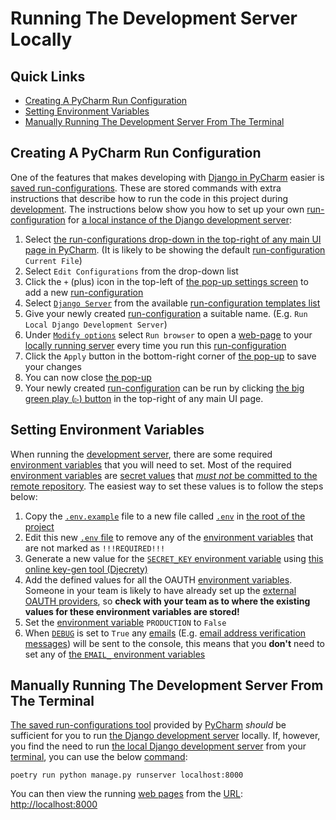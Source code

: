 # Running The Development Server Locally

## Quick Links

- [Creating A PyCharm Run Configuration](#creating-a-pycharm-run-configuration)
- [Setting Environment Variables](#setting-environment-variables)
- [Manually Running The Development Server From The Terminal](#manually-running-the-development-server-from-the-terminal)

## Creating A PyCharm Run Configuration

One of the features that makes developing with [Django in PyCharm](https://jetbrains.com/help/pycharm/django-support7.html)
easier is [saved run-configurations](https://jetbrains.com/help/pycharm/run-debug-configuration.html).
These are stored commands with extra instructions that describe how to run the code
in this project during [development](https://codecademy.com/article/environments#heading-local-development-environment).
The instructions below show you how to set up your own [run-configuration](https://jetbrains.com/help/pycharm/run-debug-configuration-django-server.html)
for [a local instance of the Django development server](https://jetbrains.com/help/pycharm/run-debug-configuration-django-server.html):

1. Select [the run-configurations drop-down in the top-right of any main UI page in PyCharm](https://jetbrains.com/help/pycharm/run-debug-configurations-dialog.html).
(It is likely to be showing the default [run-configuration](https://jetbrains.com/help/pycharm/run-debug-configuration.html)
`Current File`)
2. Select `Edit Configurations` from the drop-down list
3. Click the `+` (plus) icon in the top-left of [the pop-up settings screen](https://jetbrains.com/help/pycharm/2023.3/run-debug-configurations-dialog.html)
to add a new [run-configuration](https://jetbrains.com/help/pycharm/run-debug-configuration.html)
4. Select [`Django Server`](https://jetbrains.com/help/pycharm/run-debug-configuration-django-server.html)
from the available [run-configuration templates list](https://jetbrains.com/help/pycharm/run-debug-configuration.html#templates)
5. Give your newly created [run-configuration](https://jetbrains.com/help/pycharm/run-debug-configuration-django-server.html)
a suitable name.
(E.g. `Run Local Django Development Server`)
6. Under [`Modify options`](https://jetbrains.com/help/pycharm/run-debug-configuration-django-server.html)
select `Run browser` to open a [web-page](https://wikipedia.org/wiki/Web_page)
to your [locally running server](https://docs.djangoproject.com/en/4.2/intro/tutorial01#the-development-server)
every time you run this [run-configuration](https://jetbrains.com/help/pycharm/run-debug-configuration-django-server.html)
7. Click the `Apply` button in the bottom-right corner of [the pop-up](https://jetbrains.com/help/pycharm/2023.3/run-debug-configurations-dialog.html)
to save your changes
8. You can now close [the pop-up](https://jetbrains.com/help/pycharm/2023.3/run-debug-configurations-dialog.html)
9. Your newly created [run-configuration](https://jetbrains.com/help/pycharm/run-debug-configuration-django-server.html)
can be run by clicking [the big green play (`▷`) button](https://jetbrains.com/help/pycharm/run-tool-window.html)
in the top-right of any main UI page.

## Setting Environment Variables

When running the [development server](https://docs.djangoproject.com/en/4.2/intro/tutorial01#the-development-server),
there are some required [environment variables](https://wikipedia.org/wiki/Environment_variable)
that you will need to set.
Most of the required [environment variables](https://wikipedia.org/wiki/Environment_variable)
are [secret values](https://delinea.com/what-is/application-secrets)
that [*must not* be committed to the remote repository](https://littlemaninmyhead.wordpress.com/2021/04/05/why-we-shouldnt-commit-secrets-into-source-code-repositories).
The easiest way to set these values is to follow the steps below:

1. Copy the [`.env.example`](/.env.example) file to a new file called [`.env`](https://blog.bitsrc.io/a-gentle-introduction-to-env-files-9ad424cc5ff4)
in [the root of the project](/../..)
2. Edit this new [`.env` file](https://blog.bitsrc.io/a-gentle-introduction-to-env-files-9ad424cc5ff4)
to remove any of the [environment variables](https://wikipedia.org/wiki/Environment_variable)
that are not marked as `!!!REQUIRED!!!`
3. Generate a new value for the [`SECRET_KEY` environment variable](https://docs.djangoproject.com/en/4.2/ref/settings#secret-key)
using [this online key-gen tool (Djecrety)](https://djecrety.ir)
4. Add the defined values for all the OAUTH [environment variables](https://wikipedia.org/wiki/Environment_variable).
Someone in your team is likely to have already set up the [external OAUTH providers](https://docs.allauth.org/en/latest/socialaccount/providers),
so **check with your team as to where the existing values for these environment variables
are stored!**
5. Set the [environment variable](https://wikipedia.org/wiki/Environment_variable) `PRODUCTION`
to `False`
6. When [`DEBUG`](https://docs.djangoproject.com/en/4.2/ref/settings#debug) is set to `True`
any [emails](https://docs.djangoproject.com/en/4.2/topics/email)
(E.g. [email address verification messages](https://docs.allauth.org/en/latest/account/views.html#email-verification))
will be sent to the console,
this means that you **don't** need to set any of [the `EMAIL_` environment variables](https://docs.djangoproject.com/en/4.2/topics/email#smtp-backend)

## Manually Running The Development Server From The Terminal

[The saved run-configurations tool](https://jetbrains.com/help/pycharm/run-debug-configuration.html)
provided by [PyCharm](https://jetbrains.com/pycharm) *should* be sufficient for you to run
[the Django development server](https://docs.djangoproject.com/en/4.2/intro/tutorial01#the-development-server)
locally.
If, however, you find the need to run [the local Django development server](https://docs.djangoproject.com/en/4.2/intro/tutorial01#the-development-server)
from your [terminal](https://wikipedia.org/wiki/Terminal_emulator),
you can use the below [command](https://wikipedia.org/wiki/Command-line_interface#Anatomy_of_a_shell_CLI):

```shell
poetry run python manage.py runserver localhost:8000
```

You can then view the running [web pages](https://wikipedia.org/wiki/Web_page) from the [URL](https://wikipedia.org/wiki/URL):
[http://localhost:8000](http://localhost:8000)
